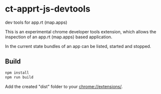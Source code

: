 # ct-apprt-js-devtools

dev tools for app.rt (map.apps)

This is an experimental chrome developer tools extension, which allows the inspection of an app.rt (map.apps) based application.

In the current state bundles of an app can be listed, started and stopped.

## Build

```sh
npm install
npm run build
```

Add the created "dist" folder to your [chrome://extensions/](chrome://extensions/).
